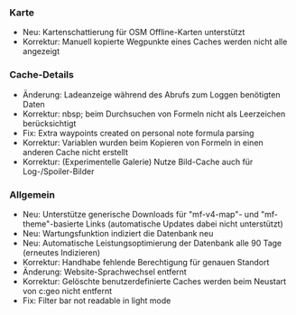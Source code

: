 
### Karte
- Neu: Kartenschattierung für OSM Offline-Karten unterstützt
- Korrektur: Manuell kopierte Wegpunkte eines Caches werden nicht alle angezeigt

### Cache-Details
- Änderung: Ladeanzeige während des Abrufs zum Loggen benötigten Daten
- Korrektur: nbsp; beim Durchsuchen von Formeln nicht als Leerzeichen berücksichtigt
- Fix: Extra waypoints created on personal note formula parsing
- Korrektur: Variablen wurden beim Kopieren von Formeln in einen anderen Cache nicht erstellt
- Korrektur: (Experimentelle Galerie) Nutze Bild-Cache auch für Log-/Spoiler-Bilder

### Allgemein
- Neu: Unterstütze generische Downloads für "mf-v4-map"- und "mf-theme"-basierte Links (automatische Updates dabei nicht unterstützt)
- Neu: Wartungsfunktion indiziert die Datenbank neu
- Neu: Automatische Leistungsoptimierung der Datenbank alle 90 Tage (erneutes Indizieren)
- Korrektur: Handhabe fehlende Berechtigung für genauen Standort
- Änderung: Website-Sprachwechsel entfernt
- Korrektur: Gelöschte benutzerdefinierte Caches werden beim Neustart von c:geo nicht entfernt
- Fix: Filter bar not readable in light mode
